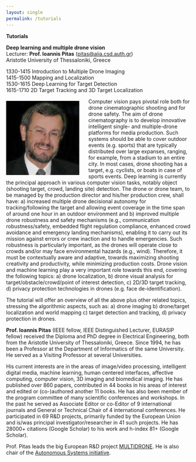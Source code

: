 ```yaml
---
layout: single
permalink: /tutorials
---
```

**Tutorials**

**Deep learning and multiple drone vision**<br/>
Lecturer: **Prof. Ioannis Pitas** (<a href="mailto:pitas@aiia.csd.auth.gr">pitas@aiia.csd.auth.gr</a>)<br/>
Aristotle University of Thessaloniki, Greece

1330-1415 Introduction to Multiple Drone Imaging<br/>
1415-1500 Mapping and Localization<br/>
1530-1615 Deep Learning for Target Detection<br/>
1615-1710 2D Target Tracking and 3D Target Localization<br/>

<img src="/assets/images/ioannis_pitas.jpg" style="float:left;padding-right:25px;padding-top:7px;max-width:200px" alt="Professor Ioannis Pitas"/> Computer vision pays pivotal role both for drone cinematographic shooting and for drone safety. The aim of drone cinematography is to develop innovative intelligent single- and multiple-drone platforms for media production. Such systems should be able to cover outdoor events (e.g. sports) that are typically distributed over large expanses, ranging, for example, from a stadium to an entire city. In most cases, drone shooting has a target, e.g. cyclists, or boats in case of sports events. Deep learning is currently the principal approach in various computer vision tasks, notably object (shooting target, crowd, landing site) detection. The drone or drone team, to be managed by the production director and his/her production crew, shall have: a) increased multiple drone decisional autonomy for tracking/following the target and allowing event coverage in the time span of around one hour in an outdoor environment and b) improved multiple drone robustness and safety mechanisms (e.g., communication robustness/safety, embedded flight regulation compliance, enhanced crowd avoidance and emergency landing mechanisms), enabling it to carry out its mission against errors or crew inaction and to handle emergencies. Such robustness is particularly important, as the drones will operate close to crowds and/or may face environmental hazards (e.g., wind). Therefore, it must be contextually aware and adaptive, towards maximizing shooting creativity and productivity, while minimizing production costs. Drone vision and machine learning play a very important role towards this end, covering the following topics: a) drone localization, b) drone visual analysis for target/obstacle/crowd/point of interest detection, c) 2D/3D target tracking, d) privacy protection technologies in drones (e.g. face de-identification).

The tutorial will offer an overview of all the above plus other related topics, stressing the algorithmic aspects, such as: a) drone imaging b) drone/target localization and world mapping c) target detection and tracking, d) privacy protection in drones.

**Prof. Ioannis Pitas** (IEEE fellow, IEEE Distinguished Lecturer, EURASIP fellow) received the Diploma and PhD degree in Electrical Engineering, both from the Aristotle University of Thessaloniki, Greece. Since 1994, he has been a Professor at the Department of Informatics of the same University. He served as a Visiting Professor at several Universities.

His current interests are in the areas of image/video processing, intelligent digital media, machine learning, human centered interfaces, affective computing, computer vision, 3D imaging and biomedical imaging. He has published over 860 papers, contributed in 44 books in his areas of interest and edited or (co-)authored another 11 books. He has also been member of the program committee of many scientific conferences and workshops. In the past he served as Associate Editor or co-Editor of 9 international journals and General or Technical Chair of 4 international conferences. He participated in 69 R&D projects, primarily funded by the European Union and is/was principal investigator/researcher in 41 such projects. He has 28000+ citations (Google Scholar) to his work and h-index 81+ (Google Scholar).

Prof. Pitas leads the big European R&D project <a href="https://multidrone.eu/">MULTIDRONE</a>. He is also chair of the <a href="http://asi.politecnica.unige.it/">Autonomous Systems initiative</a>.
